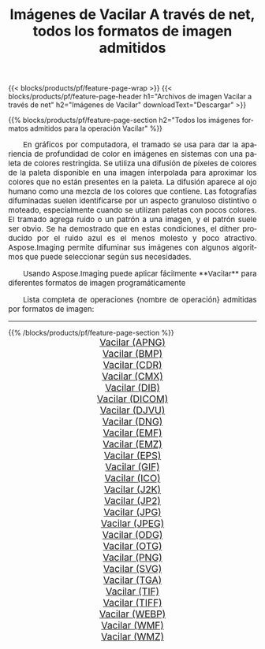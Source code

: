 ﻿---
title: Imágenes de Vacilar A través de net, todos los formatos de imagen admitidos 
weight: 3920
url: /es/net/dither/ 
lang: es
langdirlevel: 2
locales: zh-hans,ja,it,ru,de,es,fr,nl,id,lt,pl,pt,vi,tr,ko,zh-hant,ar,hi,th,sv,cs,uk,he
description: Usando Aspose.Imaging puede fácilmente Vacilar imágenes a través de net
---

{{< blocks/products/pf/feature-page-wrap >}}
{{< blocks/products/pf/feature-page-header h1="Archivos de imagen Vacilar a través de net" h2="Imágenes de Vacilar" downloadText="Descargar" >}}


{{% blocks/products/pf/feature-page-section  h2="Todos los imágenes formatos admitidos para la operación Vacilar" %}}
<p align="justify" style="text-indent:2em;font-size:15px;">
En gráficos por computadora, el tramado se usa para dar la apariencia de profundidad de color en imágenes en sistemas con una paleta de colores restringida. Se utiliza una difusión de píxeles de colores de la paleta disponible en una imagen interpolada para aproximar los colores que no están presentes en la paleta. La difusión aparece al ojo humano como una mezcla de los colores que contiene. Las fotografías difuminadas suelen identificarse por un aspecto granuloso distintivo o moteado, especialmente cuando se utilizan paletas con pocos colores. El tramado agrega ruido o un patrón a una imagen, y el patrón suele ser obvio. Se ha demostrado que en estas condiciones, el dither producido por el ruido azul es el menos molesto y poco atractivo. Aspose.Imaging permite difuminar sus imágenes con algunos algoritmos que puede seleccionar según sus necesidades.
</p>
<p align="justify" style="text-indent:2em;font-size:15px;">
Usando Aspose.Imaging puede aplicar fácilmente **Vacilar** para diferentes formatos de imagen programáticamente
</p>
<p align="justify" style="text-indent:2em;font-size:15px;">
Lista completa de operaciones {nombre de operación} admitidas por formatos de imagen:
</p>
<hr/>
{{% /blocks/products/pf/feature-page-section %}}
<div class="container-fluid productfamilypage bg-gray">
    <div class="convertypes bg-gray agp-content section">
        <div class="container">
		<div class="row other-converters" style="gap: 10px;font-size: 19px;text-align:center;">
		    <div class='col-md-2 other-converter remove-lp remove-rp'><a href="/imaging/es/net/dither/apng/" style="padding:15px;">Vacilar (APNG)</a></div><div class='col-md-2 other-converter remove-lp remove-rp'><a href="/imaging/es/net/dither/bmp/" style="padding:15px;">Vacilar (BMP)</a></div><div class='col-md-2 other-converter remove-lp remove-rp'><a href="/imaging/es/net/dither/cdr/" style="padding:15px;">Vacilar (CDR)</a></div><div class='col-md-2 other-converter remove-lp remove-rp'><a href="/imaging/es/net/dither/cmx/" style="padding:15px;">Vacilar (CMX)</a></div><div class='col-md-2 other-converter remove-lp remove-rp'><a href="/imaging/es/net/dither/dib/" style="padding:15px;">Vacilar (DIB)</a></div><div class='col-md-2 other-converter remove-lp remove-rp'><a href="/imaging/es/net/dither/dicom/" style="padding:15px;">Vacilar (DICOM)</a></div><div class='col-md-2 other-converter remove-lp remove-rp'><a href="/imaging/es/net/dither/djvu/" style="padding:15px;">Vacilar (DJVU)</a></div><div class='col-md-2 other-converter remove-lp remove-rp'><a href="/imaging/es/net/dither/dng/" style="padding:15px;">Vacilar (DNG)</a></div><div class='col-md-2 other-converter remove-lp remove-rp'><a href="/imaging/es/net/dither/emf/" style="padding:15px;">Vacilar (EMF)</a></div><div class='col-md-2 other-converter remove-lp remove-rp'><a href="/imaging/es/net/dither/emz/" style="padding:15px;">Vacilar (EMZ)</a></div><div class='col-md-2 other-converter remove-lp remove-rp'><a href="/imaging/es/net/dither/eps/" style="padding:15px;">Vacilar (EPS)</a></div><div class='col-md-2 other-converter remove-lp remove-rp'><a href="/imaging/es/net/dither/gif/" style="padding:15px;">Vacilar (GIF)</a></div><div class='col-md-2 other-converter remove-lp remove-rp'><a href="/imaging/es/net/dither/ico/" style="padding:15px;">Vacilar (ICO)</a></div><div class='col-md-2 other-converter remove-lp remove-rp'><a href="/imaging/es/net/dither/j2k/" style="padding:15px;">Vacilar (J2K)</a></div><div class='col-md-2 other-converter remove-lp remove-rp'><a href="/imaging/es/net/dither/jp2/" style="padding:15px;">Vacilar (JP2)</a></div><div class='col-md-2 other-converter remove-lp remove-rp'><a href="/imaging/es/net/dither/jpg/" style="padding:15px;">Vacilar (JPG)</a></div><div class='col-md-2 other-converter remove-lp remove-rp'><a href="/imaging/es/net/dither/jpeg/" style="padding:15px;">Vacilar (JPEG)</a></div><div class='col-md-2 other-converter remove-lp remove-rp'><a href="/imaging/es/net/dither/odg/" style="padding:15px;">Vacilar (ODG)</a></div><div class='col-md-2 other-converter remove-lp remove-rp'><a href="/imaging/es/net/dither/otg/" style="padding:15px;">Vacilar (OTG)</a></div><div class='col-md-2 other-converter remove-lp remove-rp'><a href="/imaging/es/net/dither/png/" style="padding:15px;">Vacilar (PNG)</a></div><div class='col-md-2 other-converter remove-lp remove-rp'><a href="/imaging/es/net/dither/svg/" style="padding:15px;">Vacilar (SVG)</a></div><div class='col-md-2 other-converter remove-lp remove-rp'><a href="/imaging/es/net/dither/tga/" style="padding:15px;">Vacilar (TGA)</a></div><div class='col-md-2 other-converter remove-lp remove-rp'><a href="/imaging/es/net/dither/tif/" style="padding:15px;">Vacilar (TIF)</a></div><div class='col-md-2 other-converter remove-lp remove-rp'><a href="/imaging/es/net/dither/tiff/" style="padding:15px;">Vacilar (TIFF)</a></div><div class='col-md-2 other-converter remove-lp remove-rp'><a href="/imaging/es/net/dither/webp/" style="padding:15px;">Vacilar (WEBP)</a></div><div class='col-md-2 other-converter remove-lp remove-rp'><a href="/imaging/es/net/dither/wmf/" style="padding:15px;">Vacilar (WMF)</a></div><div class='col-md-2 other-converter remove-lp remove-rp'><a href="/imaging/es/net/dither/wmz/" style="padding:15px;">Vacilar (WMZ)</a></div>
                </div>
        </div>
    </div>
</div>
<br/>
